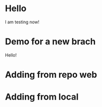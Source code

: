 # Hello
I am testing now!

# Demo for a new brach 
Hello!

# Adding from repo web

# Adding from local